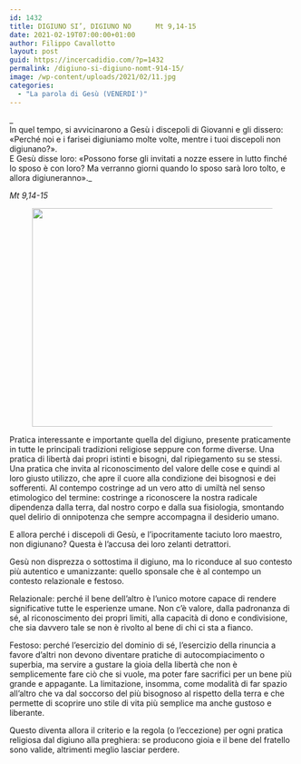 ```yaml
---
id: 1432
title: DIGIUNO SI’, DIGIUNO NO		Mt 9,14-15
date: 2021-02-19T07:00:00+01:00
author: Filippo Cavallotto
layout: post
guid: https://incercadidio.com/?p=1432
permalink: /digiuno-si-digiuno-nomt-914-15/
image: /wp-content/uploads/2021/02/11.jpg
categories:
  - "La parola di Gesù (VENERDI')"
---
```

_  
In quel tempo, si avvicinarono a Gesù i discepoli di Giovanni e gli dissero: «Perché noi e i farisei digiuniamo molte volte, mentre i tuoi discepoli non digiunano?».  
E Gesù disse loro: «Possono forse gli invitati a nozze essere in lutto finché lo sposo è con loro? Ma verranno giorni quando lo sposo sarà loro tolto, e allora digiuneranno»._

<p class="has-text-align-right">
  <em>Mt 9,14-15</em>
</p><figure class="wp-block-image size-large is-resized">

<img src="https://incercadidio.com/wp-content/uploads/2021/02/12.jpg" alt="" class="wp-image-1434" width="816" height="385" srcset="https://incercadidio.com/wp-content/uploads/2021/02/12.jpg 422w, https://incercadidio.com/wp-content/uploads/2021/02/12-300x141.jpg 300w" sizes="(max-width: 816px) 100vw, 816px" /> </figure> 

Pratica interessante e importante quella del digiuno, presente praticamente in tutte le principali tradizioni religiose seppure con forme diverse. Una pratica di libertà dai propri istinti e bisogni, dal ripiegamento su se stessi. Una pratica che invita al riconoscimento del valore delle cose e quindi al loro giusto utilizzo, che apre il cuore alla condizione dei bisognosi e dei sofferenti. Al contempo costringe ad un vero atto di umiltà nel senso etimologico del termine: costringe a riconoscere la nostra radicale dipendenza dalla terra, dal nostro corpo e dalla sua fisiologia, smontando quel delirio di onnipotenza che sempre accompagna il desiderio umano.

E allora perché i discepoli di Gesù, e l’ipocritamente taciuto loro maestro, non digiunano? Questa è l’accusa dei loro zelanti detrattori.

Gesù non disprezza o sottostima il digiuno, ma lo riconduce al suo contesto più autentico e umanizzante: quello sponsale che è al contempo un contesto relazionale e festoso.

Relazionale: perché il bene dell’altro è l’unico motore capace di rendere significative tutte le esperienze umane. Non c’è valore, dalla padronanza di sé, al riconoscimento dei propri limiti, alla capacità di dono e condivisione, che sia davvero tale se non è rivolto al bene di chi ci sta a fianco. 

Festoso: perché l’esercizio del dominio di sé, l’esercizio della rinuncia a favore d’altri non devono diventare pratiche di autocompiacimento o superbia, ma servire a gustare la gioia della libertà che non è semplicemente fare ciò che si vuole, ma poter fare sacrifici per un bene più grande e appagante. La limitazione, insomma, come modalità di far spazio all’altro che va dal soccorso del più bisognoso al rispetto della terra e che permette di scoprire uno stile di vita più semplice ma anche gustoso e liberante.

Questo diventa allora il criterio e la regola (o l’eccezione) per ogni pratica religiosa dal digiuno alla preghiera: se producono gioia e il bene del fratello sono valide, altrimenti meglio lasciar perdere.